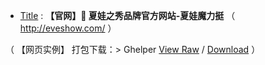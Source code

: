 - [Title](https://taoste.github.io/Hello-World/github/eveshow.com/index.html) : **【官网】🦊 夏娃之秀品牌官方网站-夏娃魔力挺** （ http://eveshow.com/ ）

（ 【网页实例】 打包下载：> Ghelper [View Raw](https://github.com/taoste/Hello-World/blob/master/github/eveshow.com/eveshow.com.7z) / [Download](https://github.com/taoste/Hello-World/blob/master/github/eveshow.com/eveshow.com.7z?raw=true) ）
